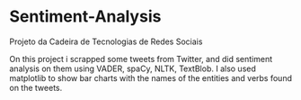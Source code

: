# Sentiment-Analysis
Projeto da Cadeira de Tecnologias de Redes Sociais
 
On this project i scrapped some tweets from Twitter, and did sentiment analysis on them using VADER, spaCy, NLTK, TextBlob. I also used matplotlib to show bar charts with the names of the entities and verbs found on the tweets.
